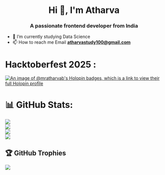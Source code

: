 <h1 align="center">Hi 👋, I'm Atharva </h1>
<h3 align="center">A passionate frontend developer from India</h3>

- 🔭 I’m currently studying Data Science
- 📫 How to reach me Email **atharvastudy100@gmail.com**
  
<p align="left">
</p>

# **Hacktoberfest 2025 :**
[![An image of @mratharvab's Holopin badges, which is a link to view their full Holopin profile](https://holopin.me/mratharvab)](https://holopin.io/@mratharvab) 

# 📊 GitHub Stats:
![](https://github-readme-stats.vercel.app/api?username=MrAtharvaB&theme=highcontrast&hide_border=false&include_all_commits=false&count_private=false) <br>
![](https://github-readme-stats.vercel.app/api/top-langs/?username=MrAtharvaB&theme=highcontrast&hide_border=false&include_all_commits=false&count_private=false&layout=compact)<br/>
![](https://nirzak-streak-stats.vercel.app/?user=MrAtharvaB&theme=highcontrast&hide_border=false) <br/>
[![](https://visitcount.itsvg.in/api?id=MrAtharvaB&icon=0&color=0)](https://visitcount.itsvg.in)
## 🏆 GitHub Trophies
![](https://github-profile-trophy.vercel.app/?username=MrAtharvaB&theme=radical&no-frame=false&no-bg=false&margin-w=4)

